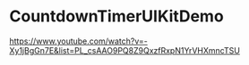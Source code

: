 # CountdownTimerUIKitDemo

https://www.youtube.com/watch?v=-Xy1jBgGn7E&list=PL_csAAO9PQ8Z9QxzfRxpN1YrVHXmncTSU
